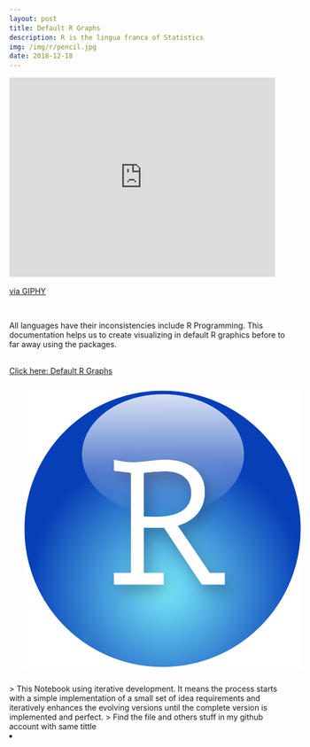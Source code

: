 ```yaml
---
layout: post
title: Default R Graphs
description: R is the lingua franca of Statistics
img: /img/r/pencil.jpg
date: 2018-12-18
---
```


<iframe src="https://giphy.com/embed/l4FGzAPvg5PbZrVlK" width="480" height="360" frameBorder="0" class="giphy-embed" allowFullScreen></iframe><p><a href="https://giphy.com/gifs/drawing-writing-stopmotion-l4FGzAPvg5PbZrVlK">via GIPHY</a></p>
<Br>

All languages have their inconsistencies include R Programming. This documentation helps us to create visualizing in default R graphics before to far away using the packages.



<Br>
<a href="https://itsmecevi.github.io/default-r-graphs/">Click here: Default R Graphs</a>
<Br>
<img class="col one right" src="/img/r/r-studio.png" style="padding:25px">
<Br>
> This Notebook using iterative development. It means the process starts with a simple implementation of a small set of idea requirements and iteratively enhances the evolving versions until the complete version is implemented and perfect.
> Find the file and others stuff in my github account with same tittle
<li>
<a id="icon" href="https://github.com/itsmecevi" target="_blank"><i class="fa fa-github fa-fw fa-2x"></i></a>
</li>
